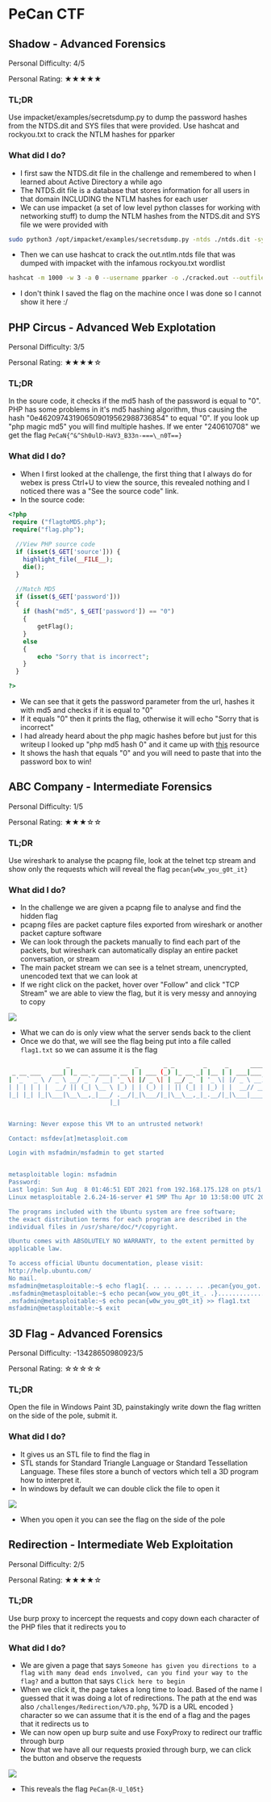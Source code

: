 # PeCan CTF

## Shadow - Advanced Forensics

Personal Difficulty: 4/5

Personal Rating: ★★★★★

### TL;DR
Use impacket/examples/secretsdump.py to dump the password hashes from the NTDS.dit and SYS files that were provided. Use hashcat and rockyou.txt to crack the NTLM hashes for pparker

### What did I do?
 - I first saw the NTDS.dit file in the challenge and remembered to when I learned about Active Directory a while ago
 - The NTDS.dit file is a database that stores information for all users in that domain INCLUDING the NTLM hashes for each user
 - We can use impacket (a set of low level python classes for working with networking stuff) to dump the NTLM hashes from the NTDS.dit and SYS file we were provided with

```bash
sudo python3 /opt/impacket/examples/secretsdump.py -ntds ./ntds.dit -system ./SYS LOCAL -outputfile out.ntlm
```
 - Then we can use hashcat to crack the out.ntlm.ntds file that was dumped with impacket with the infamous rockyou.txt wordlist

```bash
hashcat -m 1000 -w 3 -a 0 --username pparker -o ./cracked.out --outfile-format=3 ./out.ntlm.ntds /usr/share/wordlists/rockyou.txt --potfile-path ./hashcat.pot
```
 - I don't think I saved the flag on the machine once I was done so I cannot show it here :/

## PHP Circus - Advanced Web Explotation

Personal Difficulty: 3/5

Personal Rating: ★★★★☆

### TL;DR

In the soure code, it checks if the md5 hash of the password is equal to "0". PHP has some problems in it's md5 hashing algorithm, thus causing the hash "0e462097431906509019562988736854" to equal "0". If you look up "php magic md5" you will find multiple hashes. If we enter "240610708" we get the flag `PeCaN{^&^Sh0ulD-HaV3_B33n-===\_n0T==}`

### What did I do?
 - When I first looked at the challenge, the first thing that I always do for webex is press Ctrl+U to view the source, this revealed nothing and I noticed there was a "See the source code" link.
 - In the source code:
```php
<?php
 require ("flagtoMD5.php");
 require("flag.php");
  
  //View PHP source code
  if (isset($_GET['source'])) {
    highlight_file(__FILE__);
    die();
  }

  //Match MD5
  if (isset($_GET['password']))
  {
    if (hash("md5", $_GET['password']) == "0")
    {
        getFlag();
    }
    else
    {
        echo "Sorry that is incorrect";
    }
  }  

?>
```
 - We can see that it gets the password parameter from the url, hashes it with md5 and checks if it is equal to "0"
 - If it equals "0" then it prints the flag, otherwise it will echo "Sorry that is incorrect"
 - I had already heard about the php magic hashes before but just for this writeup I looked up "php md5 hash 0" and it came up with [this](https://www.whitehatsec.com/blog/magic-hashes/) resource
 - It shows the hash that equals "0" and you will need to paste that into the password box to win!

## ABC Company - Intermediate Forensics

Personal Difficulty: 1/5

Personal Rating: ★★★☆☆

### TL;DR

Use wireshark to analyse the pcapng file, look at the telnet tcp stream and show only the requests which will reveal the flag `pecan{w0w_you_g0t_it}`

### What did I do?
 - In the challenge we are given a pcapng file to analyse and find the hidden flag
 - pcapng files are packet capture files exported from wireshark or another packet capture software
 - We can look through the packets manually to find each part of the packets, but wireshark can automatically display an entire packet conversation, or stream
 - The main packet stream we can see is a telnet stream, unencrypted, unencoded text that we can look at
 - If we right click on the packet, hover over "Follow" and click "TCP Stream" we are able to view the flag, but it is very messy and annoying to copy

![](img/unknown.png)

 - What we can do is only view what the server sends back to the client
 - Once we do that, we will see the flag being put into a file called `flag1.txt` so we can assume it is the flag
```bash
                _                  _       _ _        _     _      ____  
 _ __ ___   ___| |_ __ _ ___ _ __ | | ___ (_) |_ __ _| |__ | | ___|___ \ 
| '_ ` _ \ / _ \ __/ _` / __| '_ \| |/ _ \| | __/ _` | '_ \| |/ _ \ __) |
| | | | | |  __/ || (_| \__ \ |_) | | (_) | | || (_| | |_) | |  __// __/ 
|_| |_| |_|\___|\__\__,_|___/ .__/|_|\___/|_|\__\__,_|_.__/|_|\___|_____|
                            |_|                                          


Warning: Never expose this VM to an untrusted network!

Contact: msfdev[at]metasploit.com

Login with msfadmin/msfadmin to get started


metasploitable login: msfadmin
Password: 
Last login: Sun Aug  8 01:46:51 EDT 2021 from 192.168.175.128 on pts/1
Linux metasploitable 2.6.24-16-server #1 SMP Thu Apr 10 13:58:00 UTC 2008 i686

The programs included with the Ubuntu system are free software;
the exact distribution terms for each program are described in the
individual files in /usr/share/doc/*/copyright.

Ubuntu comes with ABSOLUTELY NO WARRANTY, to the extent permitted by
applicable law.

To access official Ubuntu documentation, please visit:
http://help.ubuntu.com/
No mail.
msfadmin@metasploitable:~$ echo flag1{. .. .. .. .. .. .pecan{you_got. .. .0t-. ._the_First. .. .. .. .. .. .. .. .. .it_wow. .. .. ............wyou_g0t_it_...........oyou_g0t_it_...........wyou_g0t_it_..........._you_g0t_it_...........
.msfadmin@metasploitable:~$ echo pecan{wow_you_g0t_it_. .}..............w_you_g0t_it} ..............0w_you_g0t_it}.............
.msfadmin@metasploitable:~$ echo pecan{w0w_you_g0t_it} >> flag1.txt
msfadmin@metasploitable:~$ exit
```

## 3D Flag - Advanced Forensics

Personal Difficulty: -13428650980923/5

Personal Rating: ☆☆☆☆☆

### TL;DR
Open the file in Windows Paint 3D, painstakingly write down the flag written on the side of the pole, submit it.

### What did I do?
 - It gives us an STL file to find the flag in
 - STL stands for Standard Triangle Language or Standard Tessellation Language. These files store a bunch of vectors which tell a 3D program how to interpret it.
 - In windows by default we can double click the file to open it

![](img/flag3d.png)

 - When you open it you can see the flag on the side of the pole

## Redirection - Intermediate Web Exploitation

Personal Difficulty: 2/5

Personal Rating: ★★★★☆

### TL;DR
Use burp proxy to incercept the requests and copy down each character of the PHP files that it redirects you to

### What did I do?
 - We are given a page that says `Someone has given you directions to a flag with many dead ends involved, can you find your way to the flag?` and a button that says `Click here to begin`
 - When we click it, the page takes a long time to load. Based of the name I guessed that it was doing a lot of redirections. The path at the end was also `/challenges/Redirection/%7D.php`, %7D is a URL encoded } character so we can assume that it is the end of a flag and the pages that it redirects us to 
 - We can now open up burp suite and use FoxyProxy to redirect our traffic through burp
 - Now that we have all our requests proxied through burp, we can click the button and observe the requests

![](img/l0st.PNG)

 - This reveals the flag `PeCan{R-U_l05t}`

